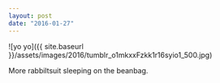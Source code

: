 ```yaml
---
layout: post
date: "2016-01-27"
---
```


![yo yo]({{ site.baseurl }}/assets/images/2016/tumblr_o1mkxxFzkk1r16syio1_500.jpg)

More rabbiltsuit sleeping on the beanbag.
